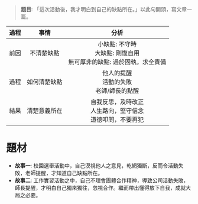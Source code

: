 > **題目**:
> 「這次活動後，我才明白到自己的缺點所在。」以此句開頭，寫文章一篇。

| 過程 | 事情 | 分析 |
| :--: | :--: | :--: |
| 前因 | 不清楚缺點 | 小缺點: 不守時<br>大缺點: 剛愎自用<br>無可厚非的缺點: 過於固執，求全責備 |
| 過程 | 如何清楚缺點 | 他人的提醒<br>活動的失敗<br>老師/師長的點醒 |
| 結果 | 清楚意義所在 | 自我反思，及時改正<br>人生路向，堅守信念<br>道德叩問，不要再犯 |

# 題材
- **故事一**: 校園選舉活動中，自己漠視他人之意見，乾網獨斷，反而令活動失敗，老師提醒，才知道自己缺點所在。
- **故事二**: 工作實習活動之中，自己不理會團體合作精神，導致公司活動失敗，師長提醒，才明白自己獨來獨往，忽視合作。繼而帶出懂得放下自我，成就大局之必要。
